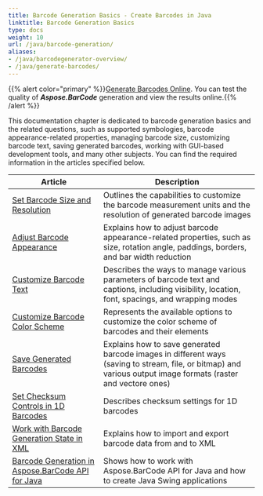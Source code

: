 ```yaml
---
title: Barcode Generation Basics - Create Barcodes in Java 
linktitle: Barcode Generation Basics 
type: docs
weight: 10
url: /java/barcode-generation/
aliases:
- /java/barcodegenerator-overview/
- /java/generate-barcodes/
---
```

{{% alert color="primary" %}}[Generate Barcodes Online](https://products.aspose.app/barcode/generate). You can test the quality of ***Aspose.BarCode*** generation and view the results online.{{% /alert %}}

This documentation chapter is dedicated to barcode generation basics and the related questions, such as supported symbologies, barcode appearance-related properties, managing barcode size, customizing barcode text, saving generated barcodes, working with GUI-based development tools, and many other subjects. You can find the required information in the articles specified below.
   
| Article | Description |
|---|---|
|[Set Barcode Size and Resolution](/barcode/java/set-barcode-size/)|Outlines the capabilities to customize the barcode measurement units and the resolution of generated barcode images|
|[Adjust Barcode Appearance](/barcode/java/customize-barcode-appearance/)|Explains how to adjust barcode appearance-related properties, such as size, rotation angle, paddings, borders, and bar width reduction|
|[Customize Barcode Text](/barcode/java/set-barcode-text/)|Describes the ways to manage various parameters of barcode text and captions, including visibility, location, font, spacings, and wrapping modes|
|[Customize Barcode Color Scheme](/barcode/java/customize-barcode-color/)|Represents the available options to customize the color scheme of barcodes and their elements|
|[Save Generated Barcodes](/barcode/java/save-barcode-image/)|Explains how to save generated barcode images in different ways (saving to stream, file, or bitmap) and various output image formats (raster and vectore ones)|
|[Set Checksum Controls in 1D Barcodes](/barcode/java/set-checksum-controls/)|Describes checksum settings for 1D barcodes|
|[Work with Barcode Generation State in XML](/barcode/java/barcode-generation-state-in-xml/)|Explains how to import and export barcode data from and to XML|
|[Barcode Generation in Aspose.BarCode API for Java](/barcode/java/generate-barcodes-using-aspose-apis/)|Shows how to work with Aspose.BarCode API for Java and how to create Java Swing applications|
  
